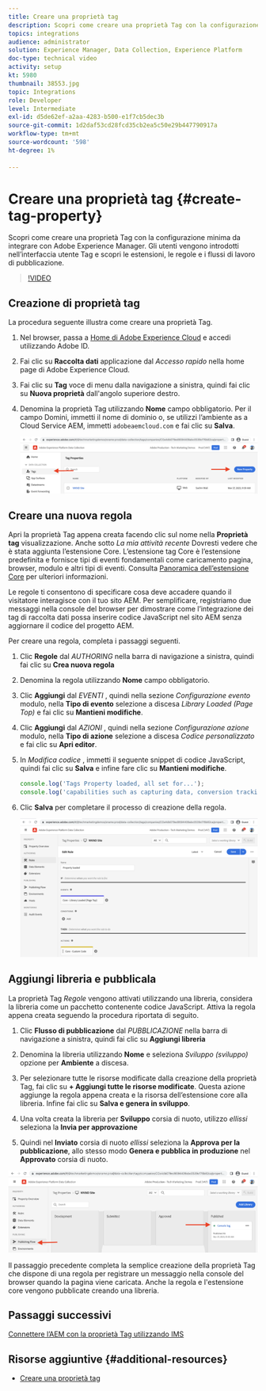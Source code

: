 ```yaml
---
title: Creare una proprietà tag
description: Scopri come creare una proprietà Tag con la configurazione minima da integrare con l’AEM. Gli utenti vengono introdotti nell’interfaccia utente Tag e scopri le estensioni, le regole e i flussi di lavoro di pubblicazione.
topics: integrations
audience: administrator
solution: Experience Manager, Data Collection, Experience Platform
doc-type: technical video
activity: setup
kt: 5980
thumbnail: 38553.jpg
topic: Integrations
role: Developer
level: Intermediate
exl-id: d5de62ef-a2aa-4283-b500-e1f7cb5dec3b
source-git-commit: 1d2daf53cd28fcd35cb2ea5c50e29b447790917a
workflow-type: tm+mt
source-wordcount: '598'
ht-degree: 1%

---
```


# Creare una proprietà tag {#create-tag-property}

Scopri come creare una proprietà Tag con la configurazione minima da integrare con Adobe Experience Manager. Gli utenti vengono introdotti nell’interfaccia utente Tag e scopri le estensioni, le regole e i flussi di lavoro di pubblicazione.

>[!VIDEO](https://video.tv.adobe.com/v/38553?quality=12&learn=on)

## Creazione di proprietà tag

La procedura seguente illustra come creare una proprietà Tag.

1. Nel browser, passa a [Home di Adobe Experience Cloud](https://experience.adobe.com/) e accedi utilizzando Adobe ID.

1. Fai clic su **Raccolta dati** applicazione dal _Accesso rapido_ nella home page di Adobe Experience Cloud.

1. Fai clic su **Tag** voce di menu dalla navigazione a sinistra, quindi fai clic su **Nuova proprietà** dall&#39;angolo superiore destro.

1. Denomina la proprietà Tag utilizzando **Nome** campo obbligatorio. Per il campo Domini, immetti il nome di dominio o, se utilizzi l’ambiente as a Cloud Service AEM, immetti `adobeaemcloud.com` e fai clic su **Salva**.

   ![Proprietà tag](assets/tag-properties.png)

## Creare una nuova regola

Apri la proprietà Tag appena creata facendo clic sul nome nella **Proprietà tag** visualizzazione. Anche sotto _La mia attività recente_ Dovresti vedere che è stata aggiunta l’estensione Core. L’estensione tag Core è l’estensione predefinita e fornisce tipi di eventi fondamentali come caricamento pagina, browser, modulo e altri tipi di eventi. Consulta [Panoramica dell’estensione Core](https://experienceleague.adobe.com/docs/experience-platform/tags/extensions/client/core/overview.html) per ulteriori informazioni.

Le regole ti consentono di specificare cosa deve accadere quando il visitatore interagisce con il tuo sito AEM. Per semplificare, registriamo due messaggi nella console del browser per dimostrare come l’integrazione dei tag di raccolta dati possa inserire codice JavaScript nel sito AEM senza aggiornare il codice del progetto AEM.

Per creare una regola, completa i passaggi seguenti.

1. Clic **Regole** dal _AUTHORING_ nella barra di navigazione a sinistra, quindi fai clic su **Crea nuova regola**

1. Denomina la regola utilizzando **Nome** campo obbligatorio.

1. Clic **Aggiungi** dal _EVENTI_ , quindi nella sezione _Configurazione evento_ modulo, nella **Tipo di evento** selezione a discesa _Library Loaded (Page Top)_ e fai clic su **Mantieni modifiche**.

1. Clic **Aggiungi** dal _AZIONI_ , quindi nella sezione _Configurazione azione_ modulo, nella **Tipo di azione** selezione a discesa _Codice personalizzato_ e fai clic su **Apri editor**.

1. In _Modifica codice_ , immetti il seguente snippet di codice JavaScript, quindi fai clic su **Salva** e infine fare clic su **Mantieni modifiche**.

   ```javascript
   console.log('Tags Property loaded, all set for...');
   console.log('capabilities such as capturing data, conversion tracking and delivering unique and personalized experiences');
   ```

1. Clic **Salva** per completare il processo di creazione della regola.

   ![Nuova regola](assets/new-rule.png)

## Aggiungi libreria e pubblicala

La proprietà Tag _Regole_ vengono attivati utilizzando una libreria, considera la libreria come un pacchetto contenente codice JavaScript. Attiva la regola appena creata seguendo la procedura riportata di seguito.

1. Clic **Flusso di pubblicazione** dal _PUBBLICAZIONE_ nella barra di navigazione a sinistra, quindi fai clic su **Aggiungi libreria**

1. Denomina la libreria utilizzando **Nome** e seleziona _Sviluppo (sviluppo)_ opzione per **Ambiente** a discesa.

1. Per selezionare tutte le risorse modificate dalla creazione della proprietà Tag, fai clic su **+ Aggiungi tutte le risorse modificate**. Questa azione aggiunge la regola appena creata e la risorsa dell’estensione core alla libreria. Infine fai clic su **Salva e genera in sviluppo**.

1. Una volta creata la libreria per **Sviluppo** corsia di nuoto, utilizzo _ellissi_ seleziona la **Invia per approvazione**

1. Quindi nel **Inviato** corsia di nuoto _ellissi_ seleziona la **Approva per la pubblicazione**, allo stesso modo **Genera e pubblica in produzione** nel **Approvato** corsia di nuoto.

![Libreria pubblicata](assets/published-library.png)


Il passaggio precedente completa la semplice creazione della proprietà Tag che dispone di una regola per registrare un messaggio nella console del browser quando la pagina viene caricata. Anche la regola e l&#39;estensione core vengono pubblicate creando una libreria.

## Passaggi successivi

[Connettere l’AEM con la proprietà Tag utilizzando IMS](connect-aem-tag-property-using-ims.md)


## Risorse aggiuntive {#additional-resources}

* [Creare una proprietà tag](https://experienceleague.adobe.com/docs/platform-learn/implement-in-websites/configure-tags/create-a-property.html)
